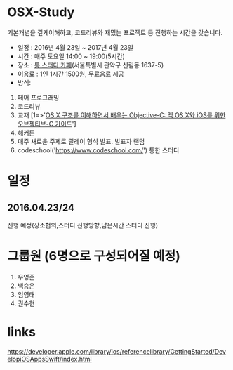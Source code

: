 # OSX-Study
기본개념을 깊게이해하고, 코드리뷰와 재밌는 프로젝트 등 진행하는 시간을 갖습니다.

- 일정 : 2016년 4월 23일 ~ 2017년 4월 23일
- 시간 : 매주 토요일 14:00 ~ 19:00(5시간)
- 장소 : [통 스터디 카페](http://cafe.naver.com/tongsillim/109)(서울특별시 관악구 신림동 1637-5)
- 이용료 : 1인 1시간 1500원, 무료음료 제공
- 방식:
 1. 페어 프로그래밍
 2. 코드리뷰
 3. 교재 [1=>'[OS X 구조를 이해하면서 배우는 Objective-C: 맥 OS X와 iOS를 위한 오브젝티브-C 가이드](http://book.naver.com/bookdb/book_detail.nhn?bid=7249780)']
 4. 해커톤
 5. 매주 새로운 주제로 릴레이 형식 발표. 발표자 랜덤
 6. codeschool('https://www.codeschool.com/') 통한 스터디

# 일정
## 2016.04.23/24
진행 예정(장소협의,스터디 진행방향,남은시간 스터디 진행)

# 그룹원 (6명으로 구성되어질 예정)
1. 우영준
2. 백승은
3. 임영태
4. 권수현

# links
https://developer.apple.com/library/ios/referencelibrary/GettingStarted/DevelopiOSAppsSwift/index.html
